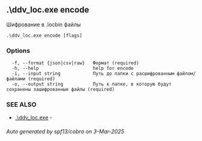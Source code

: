 ## .\ddv_loc.exe encode

Шифрование в .locbin файлы

```
.\ddv_loc.exe encode [flags]
```

### Options

```
  -f, --format {json|csv|raw}   Формат (required)
  -h, --help                    help for encode
  -i, --input string            Путь до папки с расшифрованным файлом/файлами (required)
  -o, --output string           Путь к папке, в которую будут сохранены зашифрованные файлы (required)
```

### SEE ALSO

* [.\ddv_loc.exe](.\ddv_loc.exe.md)	 - 

###### Auto generated by spf13/cobra on 3-Mar-2025
